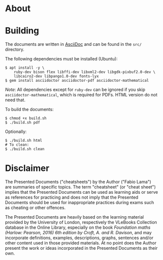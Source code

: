 # About

# Building

The documents are written in [AsciiDoc](https://asciidoc.org/) and can be found
in the `src/` directory.

The following dependencies must be installed (Ubuntu):

```console
$ apt install -y \
	ruby-dev bison flex libffi-dev libxml2-dev libgdk-pixbuf2.0-dev \
	libcairo2-dev libpango1.0-dev fonts-lyx
$ gem install asciidoctor asciidoctor-pdf asciidoctor-mathematical
```

_Note_: All dependencies except for `ruby-dev` can be ignored if you skip
`asciidoctor-mathematical`, which is required for PDFs. HTML version do not need
that.

To build the documents:

```console
$ chmod +x build.sh
$ ./build.sh pdf
```

Optionally:

```console
$ ./build.sh html
# To clean:
$ ./build.sh clean
```

## 

# Disclaimer

The Presented Documents ("cheatsheets") by the Author ("Fabio Lama") are
summaries of specific topics. The term "cheatsheet" (or "cheat sheet") implies
that the Presented Documents can be used as learning aids or serve as references
for practicing and does not imply that the Presented Documents should be used
for inappropriate practices during exams such as cheating or other offences.

The Presented Documents are heavily based on the learning material provided by
the University of London, respectively the VLeBooks Collection database in the
Online Library, especially on the book _Foundation maths (Harlow: Pearson, 2016)
6th edition by Croft, A. and R. Davison_, and may incorporate definitions,
examples, descriptions, graphs, sentences and/or other content used in those
provided materials. At no point does the Author present the work or ideas
incorporated in the Presented Documents as their own.
